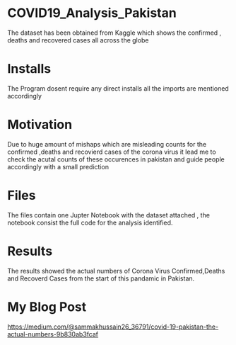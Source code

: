 # COVID19_Analysis_Pakistan
The dataset has been obtained from Kaggle which shows the confirmed , deaths and recovered cases all across the globe
# Installs
The Program dosent require any direct installs all the imports are mentioned accordingly 
# Motivation 
Due to huge amount of mishaps which are misleading counts for the confirmed ,deaths and recovierd cases of the corona virus it lead me to check the acutal counts of these occurences in pakistan and guide people accordingly with a small prediction 
# Files 
The files contain one Jupter Notebook with the dataset attached , the notebook consist the full code for the analysis identified.
# Results
The results showed the actual numbers of Corona Virus Confirmed,Deaths and Recoverd Cases from the start of this pandamic in Pakistan.
# My Blog Post
https://medium.com/@sammakhussain26_36791/covid-19-pakistan-the-actual-numbers-9b830ab3fcaf
